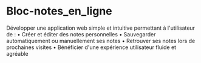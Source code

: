 # Bloc-notes_en_ligne
Développer une application web simple et intuitive permettant à l'utilisateur de : • Créer et éditer des notes personnelles • Sauvegarder automatiquement ou manuellement ses notes • Retrouver ses notes lors de prochaines visites • Bénéficier d'une expérience utilisateur fluide et agréable
